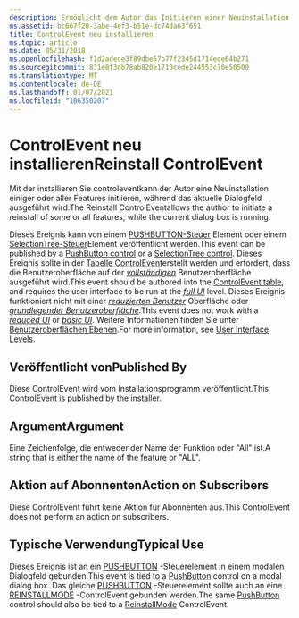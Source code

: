 ```yaml
---
description: Ermöglicht dem Autor das Initiieren einer Neuinstallation einiger oder aller Features, während das aktuelle Dialogfeld ausgeführt wird.
ms.assetid: bc667f20-3abe-4ef3-b51e-dc74da63f651
title: ControlEvent neu installieren
ms.topic: article
ms.date: 05/31/2018
ms.openlocfilehash: f1d2adece3f89dbe57b77f2345d1714ece64b271
ms.sourcegitcommit: 831e8f3db78ab820e1710cede244553c70e50500
ms.translationtype: MT
ms.contentlocale: de-DE
ms.lasthandoff: 01/07/2021
ms.locfileid: "106350207"
---
```

# <a name="reinstall-controlevent"></a><span data-ttu-id="27baa-103">ControlEvent neu installieren</span><span class="sxs-lookup"><span data-stu-id="27baa-103">Reinstall ControlEvent</span></span>

<span data-ttu-id="27baa-104">Mit der installieren Sie controleventkann der Autor eine Neuinstallation einiger oder aller Features initiieren, während das aktuelle Dialogfeld ausgeführt wird.</span><span class="sxs-lookup"><span data-stu-id="27baa-104">The Reinstall ControlEventallows the author to initiate a reinstall of some or all features, while the current dialog box is running.</span></span>

<span data-ttu-id="27baa-105">Dieses Ereignis kann von einem [PUSHBUTTON-Steuer](pushbutton-control.md) Element oder einem [SelectionTree-Steuer](selectiontree-control.md)Element veröffentlicht werden.</span><span class="sxs-lookup"><span data-stu-id="27baa-105">This event can be published by a [PushButton control](pushbutton-control.md) or a [SelectionTree control](selectiontree-control.md).</span></span> <span data-ttu-id="27baa-106">Dieses Ereignis sollte in der [Tabelle ControlEvent](controlevent-table.md)erstellt werden und erfordert, dass die Benutzeroberfläche auf der [*vollständigen*](f-gly.md) Benutzeroberfläche ausgeführt wird.</span><span class="sxs-lookup"><span data-stu-id="27baa-106">This event should be authored into the [ControlEvent table](controlevent-table.md), and requires the user interface to be run at the [*full UI*](f-gly.md) level.</span></span> <span data-ttu-id="27baa-107">Dieses Ereignis funktioniert nicht mit einer [*reduzierten Benutzer*](r-gly.md) Oberfläche oder [*grundlegender Benutzeroberfläche*](b-gly.md).</span><span class="sxs-lookup"><span data-stu-id="27baa-107">This event does not work with a [*reduced UI*](r-gly.md) or [*basic UI*](b-gly.md).</span></span> <span data-ttu-id="27baa-108">Weitere Informationen finden Sie unter [Benutzeroberflächen Ebenen](user-interface-levels.md).</span><span class="sxs-lookup"><span data-stu-id="27baa-108">For more information, see [User Interface Levels](user-interface-levels.md).</span></span>

## <a name="published-by"></a><span data-ttu-id="27baa-109">Veröffentlicht von</span><span class="sxs-lookup"><span data-stu-id="27baa-109">Published By</span></span>

<span data-ttu-id="27baa-110">Diese ControlEvent wird vom Installationsprogramm veröffentlicht.</span><span class="sxs-lookup"><span data-stu-id="27baa-110">This ControlEvent is published by the installer.</span></span>

## <a name="argument"></a><span data-ttu-id="27baa-111">Argument</span><span class="sxs-lookup"><span data-stu-id="27baa-111">Argument</span></span>

<span data-ttu-id="27baa-112">Eine Zeichenfolge, die entweder der Name der Funktion oder "All" ist.</span><span class="sxs-lookup"><span data-stu-id="27baa-112">A string that is either the name of the feature or "ALL".</span></span>

## <a name="action-on-subscribers"></a><span data-ttu-id="27baa-113">Aktion auf Abonnenten</span><span class="sxs-lookup"><span data-stu-id="27baa-113">Action on Subscribers</span></span>

<span data-ttu-id="27baa-114">Diese ControlEvent führt keine Aktion für Abonnenten aus.</span><span class="sxs-lookup"><span data-stu-id="27baa-114">This ControlEvent does not perform an action on subscribers.</span></span>

## <a name="typical-use"></a><span data-ttu-id="27baa-115">Typische Verwendung</span><span class="sxs-lookup"><span data-stu-id="27baa-115">Typical Use</span></span>

<span data-ttu-id="27baa-116">Dieses Ereignis ist an ein [PUSHBUTTON](pushbutton-control.md) -Steuerelement in einem modalen Dialogfeld gebunden.</span><span class="sxs-lookup"><span data-stu-id="27baa-116">This event is tied to a [PushButton](pushbutton-control.md) control on a modal dialog box.</span></span> <span data-ttu-id="27baa-117">Das gleiche [PUSHBUTTON](pushbutton-control.md) -Steuerelement sollte auch an eine [REINSTALLMODE](reinstallmode-controlevent.md) -ControlEvent gebunden werden.</span><span class="sxs-lookup"><span data-stu-id="27baa-117">The same [PushButton](pushbutton-control.md) control should also be tied to a [ReinstallMode](reinstallmode-controlevent.md) ControlEvent.</span></span>

 

 



